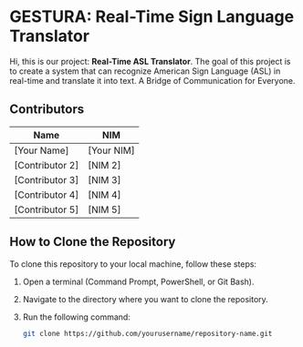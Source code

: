 # GESTURA: Real-Time Sign Language Translator

Hi, this is our project: **Real-Time ASL Translator**. The goal of this project is to create a system that can recognize American Sign Language (ASL) in real-time and translate it into text. A Bridge of Communication for Everyone.
## Contributors

| Name            | NIM      |
|-----------------|----------|
| [Your Name]     | [Your NIM] |
| [Contributor 2] | [NIM 2]  |
| [Contributor 3] | [NIM 3]  |
| [Contributor 4] | [NIM 4]  |
| [Contributor 5] | [NIM 5]  |

## How to Clone the Repository

To clone this repository to your local machine, follow these steps:

1. Open a terminal (Command Prompt, PowerShell, or Git Bash).
2. Navigate to the directory where you want to clone the repository.
3. Run the following command:

   ```bash
   git clone https://github.com/yourusername/repository-name.git

